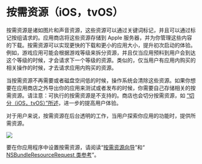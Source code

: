 # 按需资源（iOS，tvOS）

按需资源是诸如图片和声音资源，这些资源可以通过关键词标记，并且可以通过标记按组请求的。应用商店将这些资源存储到 Apple 服务器，并为你管理这些内容的下载。按需资源可以实现更快的下载和更小的应用大小，提升初次启动的体验。例如，游戏应用可能会根据游戏等级来拆分资源，并且仅当应用预料到用户会到达这个等级的时候，才会请求下一个等级的资源。类似的，仅当用户有应用内购买的相关操作的时候，才去请求应用内购买的资源。

当按需资源不再需要或者磁盘空间低的时候，操作系统会清除这些资源。如果你想要在应用商店之外导出你的应用来测试或者发布的时候，你需要自己存储相关的按需资源。请注意：可执行的按需资源是不支持的。商店也会切分按需资源，如 [“切分（iOS，tvOS）”所述](https://developer.apple.com/library/content/documentation/IDEs/Conceptual/AppDistributionGuide/AppThinning/AppThinning.html#//apple_ref/doc/uid/TP40012582-CH35-SW1)，进一步的提高用户体验。

对于用户来说，按需资源在后台透明的工作，当用户探索你应用的功能时，提供所需资源。

![](https://developer.apple.com/library/content/documentation/IDEs/Conceptual/AppDistributionGuide/Art/on_demand_resources_2x.png)

要在你应用程序中设置按需资源，请阅读“[按需资源向导](https://developer.apple.com/library/content/documentation/FileManagement/Conceptual/On_Demand_Resources_Guide/index.html#//apple_ref/doc/uid/TP40015083)”和“ [NSBundleResourceRequest 类参考](https://developer.apple.com/documentation/foundation/nsbundleresourcerequest)”。


